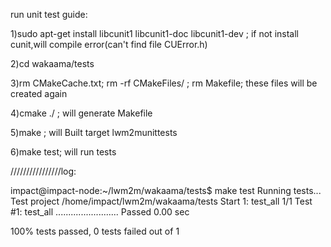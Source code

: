 run unit test guide:

1)sudo apt-get install libcunit1 libcunit1-doc libcunit1-dev ; if not install cunit,will compile error(can't find file CUError.h)

2)cd wakaama/tests

3)rm CMakeCache.txt;  rm -rf CMakeFiles/ ; rm Makefile;  these files will be created again

4)cmake ./ ;  will generate Makefile

5)make ; will Built target lwm2munittests

6)make test;  will run tests


////////////////log:

impact@impact-node:~/lwm2m/wakaama/tests$ make test
Running tests...
Test project /home/impact/lwm2m/wakaama/tests
    Start 1: test_all
1/1 Test #1: test_all .........................   Passed    0.00 sec

100% tests passed, 0 tests failed out of 1



